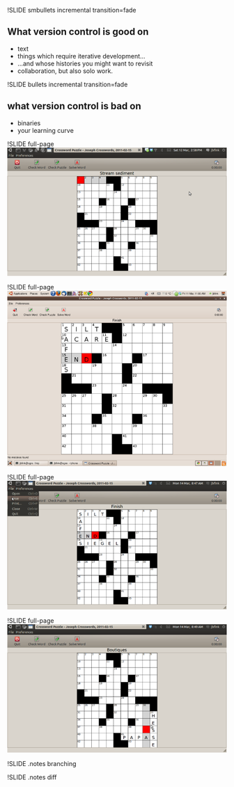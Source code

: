 !SLIDE smbullets incremental transition=fade
## What version control is good on ##

* text
* things which require iterative development...
* ...and whose histories you might want to revisit 
* collaboration, but also solo work.

!SLIDE bullets incremental transition=fade 
## what version control is bad on ##

* binaries
* your learning curve

!SLIDE full-page
![](img/crossword0.png)

!SLIDE full-page
![](img/crossword1.png)

!SLIDE full-page
![](img/crossword-save.png)

!SLIDE full-page
![](img/crossword-player2.png)

!SLIDE
.notes branching

!SLIDE
.notes diff
